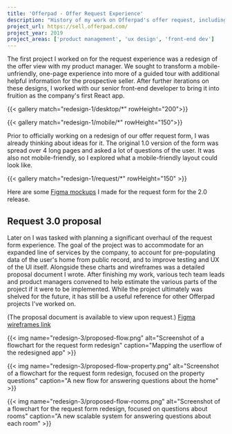 ```yaml
---
title: 'Offerpad - Offer Request Experience'
description: "History of my work on Offerpad's offer request, including a substantial proposal for a completely new approach for the request form itself."
project_url: https://sell.offerpad.com/
project_year: 2019
project_areas: ['product management', 'ux design', 'front-end dev']
---
```


The first project I worked on for the request experience was a redesign of the offer view with my product manager. We sought to transform a mobile-unfriendly, one-page experience into more of a guided tour with additional helpful information for the prospective seller. After further iterations on these designs, I worked with our senior front-end developer to bring it into fruition as the company's first React app.

{{< gallery match="redesign-1/desktop/*" rowHeight="200">}}

{{< gallery match="redesign-1/mobile/*" rowHeight="150">}}

Prior to officially working on a redesign of our offer request form, I was already thinking about ideas for it. The original 1.0 version of the form was spread over 4 long pages and asked a lot of questions of the user. It was also not mobile-friendly, so I explored what a mobile-friendly layout could look like.

{{< gallery match="redesign-1/request/*" rowHeight="150" >}}

Here are some [Figma mockups](https://www.figma.com/file/myKOsbnzIRtzw4mCd9LTdN/Request-Form-Exploration-2?node-id=24%253A0) I made for the request form for the 2.0 release.

## Request 3.0 proposal

Later on I was tasked with planning a significant overhaul of the request form experience. The goal of the project was to accommodate for an expanded line of services by the company, to account for pre-populating data of the user's home from public record, and to improve testing and UX of the UI itself. Alongside these charts and wireframes was a detailed proposal document I wrote. After finishing my work, various tech team leads and product managers convened to help estimate the various parts of the project if it were to be implemented. While the project ultimately was shelved for the future, it has still be a useful reference for other Offerpad projects I've worked on.

(The proposal document is available to view upon request.) [Figma wireframes link](https://www.figma.com/file/dZ5Tm3NWAf8K36dDksZBNb/new-request-form?node-id=189%253A0)

{{< img name="redesign-3/proposed-flow.png" alt="Screenshot of a flowchart for the request form redesign" caption="Mapping the userflow of the redesigned app" >}}

{{< img name="redesign-3/proposed-flow-property.png" alt="Screenshot of a flowchart for the request form redesign, focused on the property questions" caption="A new flow for answering questions about the home" >}}

{{< img name="redesign-3/proposed-flow-rooms.png" alt="Screenshot of a flowchart for the request form redesign, focused on questions about rooms" caption="A new scalable system for answering questions about each room" >}}
